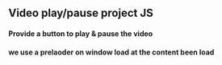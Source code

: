## Video play/pause project JS
#### Provide a button to play & pause the video
#### we use a prelaoder on window load at the content been load 